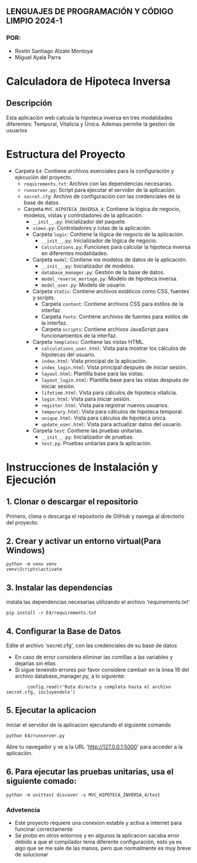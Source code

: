 ## LENGUAJES DE PROGRAMACIÓN Y CÓDIGO LIMPIO 2024-1

### POR:
- Rostin Santiago Alzate Montoya
- Miguel Ayala Parra

# Calculadora de Hipoteca Inversa

## Descripción
Esta aplicación web calcula la hipoteca inversa en tres modalidades diferentes: Temporal, Vitalicia y Única.
Ademas permite la gestion de usuarios

# Estructura del Proyecto

- Carpeta `E4`: Contiene archivos esenciales para la configuración y ejecución del proyecto.
    - `requirements.txt`: Archivo con las dependencias necesarias.
    - `runserver.py`: Script para ejecutar el servidor de la aplicación.
    - `secret.cfg`: Archivo de configuración con las credenciales de la base de datos.
    - Carpeta `MVC_HIPOTECA_INVERSA_4`: Contiene la lógica de negocio, modelos, vistas y controladores de la aplicación.
        - `__init__.py`: Inicializador del paquete.
        - `views.py`: Controladores y rutas de la aplicación.
        - Carpeta `logic`: Contiene la lógica de negocio de la aplicación.
            - `__init__.py`: Inicializador de lógica de negocio.
            - `Calculations.py`: Funciones para calcular la hipoteca inversa en diferentes modalidades.
        - Carpeta `model`: Contiene los modelos de datos de la aplicación.
            - `__init__.py`: Inicializador de modelos.
            - `database_manager.py`: Gestión de la base de datos.
            - `model_reverse_mortage.py`: Modelo de hipoteca inversa.
            - `model_user.py`: Modelo de usuario.
        - Carpeta `static`: Contiene archivos estáticos como CSS, fuentes y scripts.
            - Carpeta `content`: Contiene archivos CSS para estilos de la interfaz.
            - Carpeta `fonts`: Contiene archivos de fuentes para estilos de la interfaz.
            - Carpeta `scripts`: Contiene archivos JavaScript para funcionamientos de la interfaz.
        - Carpeta `templates`: Contiene las vistas HTML.
            - `calculations_user.html`: Vista para mostrar los cálculos de hipotecas del usuario.
            - `index.html`: Vista principal de la aplicación.
            - `index_login.html`: Vista principal después de iniciar sesión.
            - `layout.html`: Plantilla base para las vistas.
            - `layout_login.html`: Plantilla base para las vistas después de iniciar sesión.
            - `lifetime.html`: Vista para cálculos de hipoteca vitalicia.
            - `login.html`: Vista para iniciar sesión.
            - `register.html`: Vista para registrar nuevos usuarios.
            - `temporary.html`: Vista para cálculos de hipoteca temporal.
            - `unique.html`: Vista para cálculos de hipoteca única.
            - `update_user.html`: Vista para actualizar datos del usuario.
        - Carpeta `test`: Contiene las pruebas unitarias.
            - `__init__.py`: Inicializador de pruebas.
            - `test.py`: Pruebas unitarias para la aplicación.
# Instrucciones de Instalación y Ejecución

## 1. Clonar o descargar el repositorio

Primero, clona o descarga el repositorio de GitHub y navega al directorio del proyecto:

## 2. Crear y activar un entorno virtual(Para Windows)

```
python -m venv venv
venv\Scripts\activate
```

## 3. Instalar las dependencias
instala las dependencias necesarias utilizando el archivo 'requirements.txt'

```
pip install -r E4/requirements.txt
```

## 4. Configurar la Base de Datos
Edite el archivo 'secret.cfg', con las credenciales de su base de datos
- En caso de error considera eliminar las comillas a las variables y dejarlas sin ellas
- Si sigue teneindo errores por favor considere cambair en la linea 18 del archivo database_manager.py, a lo siguiente:
```
        config.read(r'Ruta directa y completa hasta el archivo secret.cfg, incluyendolo')
```

## 5. Ejecutar la aplicacion
Iniciar el servidor de la aplicacion ejecutando el siguiente comando

```
python E4/runserver.py
```

Abre tu navegador y ve a la URL 'http://127.0.0.1:5000' para acceder a la aplicación.

## 6. Para ejecutar las pruebas unitarias, usa el siguiente comado:

```
python -m unittest discover -s MVC_HIPOTECA_INVERSA_4/test
```

### Advetencia
- Este proyecto requiere una conexion estable y activa a internet para funcinar correctamente
- Se probo en otros entornos y en algunos la aplicacion sacaba error debido a que el compilador tenia diferente configuración, esto ya es algo que se me sale de las manos, pero que normalmente es muy breve de solucionar
